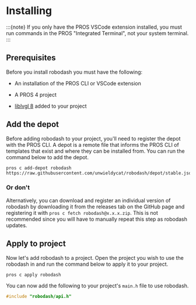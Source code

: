 # Installing

:::{note}
If you only have the PROS VSCode extension installed, you must run
commands in the PROS "Integrated Terminal", not your system terminal.
:::

## Prerequisites

Before you install robodash you must have the following:

- An installation of the PROS CLI or VSCode extension

- A PROS 4 project

- [liblvgl 8](https://github.com/purduesigbots/liblvgl) added to your project

## Add the depot

Before adding robodash to your project, you'll need to register the depot with the PROS CLI. A depot is a remote file that informs the PROS CLI of templates that exist and where they can be installed from. You can run the command below to add the depot.

```
pros c add-depot robodash https://raw.githubusercontent.com/unwieldycat/robodash/depot/stable.json
```

### Or don't

Alternatively, you can download and register an individual version of robodash by downloading it from the releases tab on the GitHub page and registering it with `pros c fetch robodash@x.x.x.zip`. This is not recommended since you will have to manually repeat this step as robodash updates.

## Apply to project

Now let's add robodash to a project. Open the project you wish to use the robodash in and run the command below to apply it to your project.

```
pros c apply robodash
```

You can now add the following to your project's `main.h` file to use robodash.

```cpp
#include "robodash/api.h"
```
